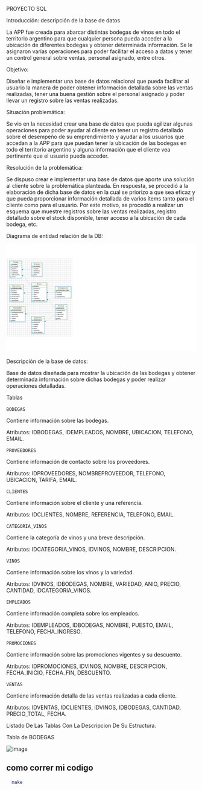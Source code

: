 PROYECTO SQL 

 

 Introducción: descripción de la base de datos 

La APP fue creada para abarcar distintas bodegas de vinos en todo el territorio argentino para que cualquier persona pueda acceder a la ubicación de diferentes bodegas y obtener determinada información.  Se le asignaron varias operaciones para poder facilitar el acceso a datos y tener un control general sobre ventas, personal asignado, entre otros. 
 

Objetivo: 

Diseñar e implementar una base de datos relacional que pueda facilitar al usuario la manera de poder obtener información detallada sobre las ventas realizadas, tener una buena gestión sobre el personal asignado y poder llevar un registro sobre las ventas realizadas. 


Situación problemática: 

Se vio en la necesidad crear una base de datos que pueda agilizar algunas operaciones para poder ayudar al cliente en tener un registro detallado sobre el desempeño de su emprendimiento y ayudar a los usuarios que accedan a la APP para que puedan tener la ubicación de las bodegas en todo el territorio argentino y alguna información que el cliente vea pertinente que el usuario pueda acceder. 


Resolución de la problemática: 

Se dispuso crear e implementar una base de datos que aporte una solución al cliente sobre la problemática planteada. En respuesta, se procedió a la elaboración de dicha base de datos en la cual se priorizo a que sea eficaz y que pueda proporcionar información detallada de varios ítems tanto para el cliente como para el usuario. Por este motivo, se procedió a realizar un esquema que muestre registros sobre las ventas realizadas, registro detallado sobre el stock disponible, tener acceso a la ubicación de cada bodega, etc. 


Diagrama de entidad relación de la DB:

![alt text](diagramasql3.jpg)


Descripción de la base de datos: 

Base de datos diseñada para mostrar la ubicación de las bodegas y obtener determinada información sobre dichas bodegas y poder realizar operaciones detalladas.

Tablas
```
BODEGAS 
```
Contiene información sobre las bodegas. 

Atributos: IDBODEGAS, IDEMPLEADOS, NOMBRE, UBICACION, TELEFONO, EMAIL. 
```
PROVEEDORES 
```
Contiene información de contacto sobre los proveedores. 

Atributos: IDPROVEEDORES, NOMBREPROVEEDOR, TELEFONO, UBICACION, TARIFA, EMAIL. 
```
CLIENTES 
```
Contiene información sobre el cliente y una referencia. 

Atributos: IDCLIENTES, NOMBRE, REFERENCIA, TELEFONO, EMAIL. 
```
CATEGORIA_VINOS 
```
Contiene la categoría de vinos y una breve descripción. 

Atributos: IDCATEGORIA_VINOS, IDVINOS, NOMBRE, DESCRIPCION. 
```
VINOS 
```
Contiene información sobre los vinos y la variedad. 

Atributos: IDVINOS, IDBODEGAS, NOMBRE, VARIEDAD, ANIO, PRECIO, CANTIDAD, IDCATEGORIA_VINOS. 
```
EMPLEADOS 
```
Contiene información completa sobre los empleados. 

Atributos: IDEMPLEADOS, IDBODEGAS, NOMBRE, PUESTO, EMAIL, TELEFONO, FECHA_INGRESO. 
```
PROMOCIONES 
```
Contiene información sobre las promociones vigentes y su descuento. 

Atributos: IDPROMOCIONES, IDVINOS, NOMBRE, DESCRIPCION, FECHA_INICIO, FECHA_FIN, DESCUENTO. 
```
VENTAS 
```
Contiene información detalla de las ventas realizadas a cada cliente. 

Atributos: IDVENTAS, IDCLIENTES, IDVINOS, IDBODEGAS, CANTIDAD, PRECIO_TOTAL, FECHA. 


Listado De Las Tablas Con La Descripcion De Su Estructura.

Tabla de BODEGAS

![image](https://github.com/user-attachments/assets/d2e7caee-d80b-40cc-a8ca-a553d02b0f42)

























## como correr mi codigo

```bash
  make
``` 
